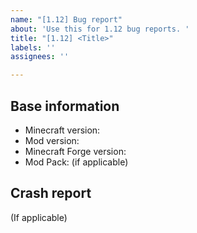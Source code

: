 ```yaml
---
name: "[1.12] Bug report"
about: 'Use this for 1.12 bug reports. '
title: "[1.12] <Title>"
labels: ''
assignees: ''

---
```


## Base information
* Minecraft version:
* Mod version:
* Minecraft Forge version:
* Mod Pack: (if applicable)

## Crash report
(If applicable)

<!--- Please note assuming the issue is a crash something like this

```Error: net.minecraftforge.fml.common.LoaderExceptionModCrash: Caught exception from Some Mod```

Is NOT a crash report!</br>
Attach the crash report as a txt file to your issue or use a link service like pastebin.</br>

I need the full crash report which you can find in the crash-reports folder in the minecraft folder.</br>
Failing that please give me your entire minecraft log from the session when the crash occurred.</br>
If you do not provide these your issue will be insta-closed. -->
